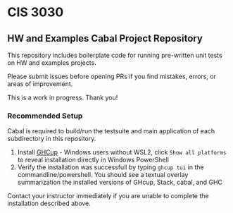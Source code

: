 # CIS 3030
## HW and Examples Cabal Project Repository

This repository includes boilerplate code for running pre-written unit tests on HW and examples projects.

Please submit issues before opening PRs if you find mistakes, errors, or areas of improvement.

This is a work in progress. Thank you!

### Recommended Setup
Cabal is required to build/run the testsuite and main application of each subdirectory in this repository.
1. Install [GHCup](https://www.haskell.org/ghcup/)
        - Windows users without WSL2, click  `Show all platforms` to reveal installation directly in Windows PowerShell
2. Verify the installation was successfull by typing `ghcup tui` in the commandline/powershell. You should see a textual overlay summarization the installed versions of GHcup, Stack, cabal, and GHC

Contact your instructor immediately if you are unable to complete the installation described above. 

